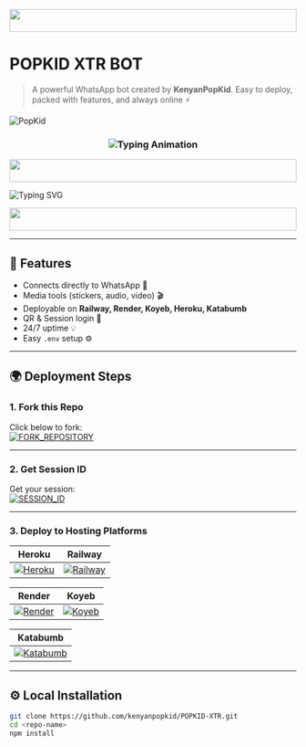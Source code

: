 <p align="center">
  <img src="https://i.imgur.com/dBaSKWF.gif" height="40" width="100%">
</p>

# POPKID XTR BOT
> A powerful WhatsApp bot created by **KenyanPopKid**. Easy to deploy, packed with features, and always online ⚡

![PopKid](https://i.ibb.co/cSS7cxH2/popkid.jpg)

<h3 align="center">
  <img src="https://readme-typing-svg.herokuapp.com?font=Fira+Code&size=22&duration=3000&color=FFFFFF&background=000000&center=true&vCenter=true&width=650&lines=💎+POPKID+BOT+IS+READY;TO+RULE+ON+WHATSAPP+🔥" alt="Typing Animation">
</h3>

<p align="center">
  <img src="https://i.imgur.com/dBaSKWF.gif" height="40" width="100%">
</p>

![Typing SVG](https://readme-typing-svg.demolab.com?font=Black+Ops+One&size=90&pause=1000&color=ff0000&center=true&width=1000&height=200&lines=POPKID+BOT)

<p align="center">
  <img src="https://i.imgur.com/dBaSKWF.gif" height="40" width="100%">
</p>

---

## 🚀 Features
- Connects directly to WhatsApp 📱  
- Media tools (stickers, audio, video) 🎬  
- Deployable on **Railway, Render, Koyeb, Heroku, Katabumb**  
- QR & Session login 🔑  
- 24/7 uptime 💡  
- Easy `.env` setup ⚙️  

---

## 🌍 Deployment Steps  

### 1. Fork this Repo
Click below to fork:  
[![FORK_REPOSITORY](https://img.shields.io/badge/FORK_REPOSITORY-FF5500?style=for-the-badge&logo=github&logoColor=white&labelColor=000000)](https://github.com/kenyanpopkid/POPKID-XTR)

---

### 2. Get Session ID
Get your session:  
[![SESSION_ID](https://img.shields.io/badge/GET_SESSION_ID-FF7700?style=for-the-badge&logo=matrix&logoColor=white&labelColor=000000)](https://kindasessions.onrender.com/)

---

### 3. Deploy to Hosting Platforms  

| Heroku | Railway |
|--------|---------|
| [![Heroku](https://img.shields.io/badge/Heroku-430098?style=for-the-badge&logo=heroku&logoColor=white&labelColor=000000&color=00ffff)](https://dashboard.heroku.com/new?template=https%3A%2F%2Fgithub.com%2Fxibsx%2FPOPKID-XTR) | [![Railway](https://img.shields.io/badge/Railway-FF8700?style=for-the-badge&logo=railway&logoColor=white&labelColor=000000)](https://railway.app/new/template?template=https://github.com/kenyanpopkid/POPKID-XTR) |

| Render | Koyeb |
|--------|-------|
| [![Render](https://img.shields.io/badge/Render-000000?style=for-the-badge&logo=render&logoColor=white&labelColor=000000&color=00ffaa)](https://render.com/deploy?repo=https://github.com/kenyanpopkid/POPKID-XTR) | [![Koyeb](https://img.shields.io/badge/Koyeb-FF009D?style=for-the-badge&logo=koyeb&logoColor=white&labelColor=000000)](https://app.koyeb.com/deploy?type=git&repository=https://github.com/kenyanpopkid/POPKID-XTR) |

| Katabumb |
|----------|
| [![Katabumb](https://img.shields.io/badge/KATABUMB-00ccff?style=for-the-badge&logo=github&logoColor=white&labelColor=000000)](https://katabump.com/deploy?template=https://github.com/kenyanpopkid-POPKID-XTR) |

---

## ⚙️ Local Installation
```bash
git clone https://github.com/kenyanpopkid/POPKID-XTR.git
cd <repo-name>
npm install

